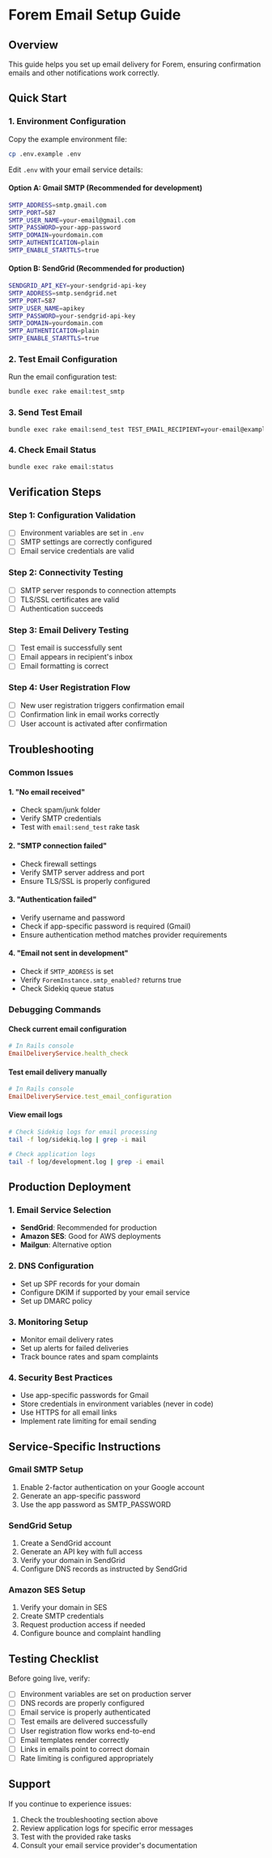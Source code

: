 # Forem Email Setup Guide

## Overview
This guide helps you set up email delivery for Forem, ensuring confirmation emails and other notifications work correctly.

## Quick Start

### 1. Environment Configuration
Copy the example environment file:
```bash
cp .env.example .env
```

Edit `.env` with your email service details:

#### Option A: Gmail SMTP (Recommended for development)
```bash
SMTP_ADDRESS=smtp.gmail.com
SMTP_PORT=587
SMTP_USER_NAME=your-email@gmail.com
SMTP_PASSWORD=your-app-password
SMTP_DOMAIN=yourdomain.com
SMTP_AUTHENTICATION=plain
SMTP_ENABLE_STARTTLS=true
```

#### Option B: SendGrid (Recommended for production)
```bash
SENDGRID_API_KEY=your-sendgrid-api-key
SMTP_ADDRESS=smtp.sendgrid.net
SMTP_PORT=587
SMTP_USER_NAME=apikey
SMTP_PASSWORD=your-sendgrid-api-key
SMTP_DOMAIN=yourdomain.com
SMTP_AUTHENTICATION=plain
SMTP_ENABLE_STARTTLS=true
```

### 2. Test Email Configuration
Run the email configuration test:
```bash
bundle exec rake email:test_smtp
```

### 3. Send Test Email
```bash
bundle exec rake email:send_test TEST_EMAIL_RECIPIENT=your-email@example.com
```

### 4. Check Email Status
```bash
bundle exec rake email:status
```

## Verification Steps

### Step 1: Configuration Validation
- [ ] Environment variables are set in `.env`
- [ ] SMTP settings are correctly configured
- [ ] Email service credentials are valid

### Step 2: Connectivity Testing
- [ ] SMTP server responds to connection attempts
- [ ] TLS/SSL certificates are valid
- [ ] Authentication succeeds

### Step 3: Email Delivery Testing
- [ ] Test email is successfully sent
- [ ] Email appears in recipient's inbox
- [ ] Email formatting is correct

### Step 4: User Registration Flow
- [ ] New user registration triggers confirmation email
- [ ] Confirmation link in email works correctly
- [ ] User account is activated after confirmation

## Troubleshooting

### Common Issues

#### 1. "No email received"
- Check spam/junk folder
- Verify SMTP credentials
- Test with `email:send_test` rake task

#### 2. "SMTP connection failed"
- Check firewall settings
- Verify SMTP server address and port
- Ensure TLS/SSL is properly configured

#### 3. "Authentication failed"
- Verify username and password
- Check if app-specific password is required (Gmail)
- Ensure authentication method matches provider requirements

#### 4. "Email not sent in development"
- Check if `SMTP_ADDRESS` is set
- Verify `ForemInstance.smtp_enabled?` returns true
- Check Sidekiq queue status

### Debugging Commands

#### Check current email configuration
```ruby
# In Rails console
EmailDeliveryService.health_check
```

#### Test email delivery manually
```ruby
# In Rails console
EmailDeliveryService.test_email_configuration
```

#### View email logs
```bash
# Check Sidekiq logs for email processing
tail -f log/sidekiq.log | grep -i mail

# Check application logs
tail -f log/development.log | grep -i email
```

## Production Deployment

### 1. Email Service Selection
- **SendGrid**: Recommended for production
- **Amazon SES**: Good for AWS deployments
- **Mailgun**: Alternative option

### 2. DNS Configuration
- Set up SPF records for your domain
- Configure DKIM if supported by your email service
- Set up DMARC policy

### 3. Monitoring Setup
- Monitor email delivery rates
- Set up alerts for failed deliveries
- Track bounce rates and spam complaints

### 4. Security Best Practices
- Use app-specific passwords for Gmail
- Store credentials in environment variables (never in code)
- Use HTTPS for all email links
- Implement rate limiting for email sending

## Service-Specific Instructions

### Gmail SMTP Setup
1. Enable 2-factor authentication on your Google account
2. Generate an app-specific password
3. Use the app password as SMTP_PASSWORD

### SendGrid Setup
1. Create a SendGrid account
2. Generate an API key with full access
3. Verify your domain in SendGrid
4. Configure DNS records as instructed by SendGrid

### Amazon SES Setup
1. Verify your domain in SES
2. Create SMTP credentials
3. Request production access if needed
4. Configure bounce and complaint handling

## Testing Checklist

Before going live, verify:

- [ ] Environment variables are set on production server
- [ ] DNS records are properly configured
- [ ] Email service is properly authenticated
- [ ] Test emails are delivered successfully
- [ ] User registration flow works end-to-end
- [ ] Email templates render correctly
- [ ] Links in emails point to correct domain
- [ ] Rate limiting is configured appropriately

## Support

If you continue to experience issues:
1. Check the troubleshooting section above
2. Review application logs for specific error messages
3. Test with the provided rake tasks
4. Consult your email service provider's documentation